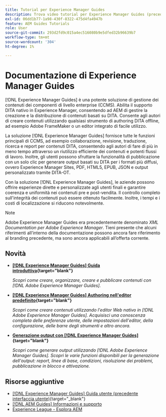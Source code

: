 ```yaml
---
title: Tutorial per Experience Manager Guides
description: Trova video tutorial per Experience Manager Guides (precedentemente XML Documentation per Adobe Experience Manager). Scopri il supporto DITA nativo e l’authoring strutturato in Experience Manager.
exl-id: 06dd1b77-1a98-430f-8322-475d4fa4947b
feature: AEM Guides Tutorials
role: User
source-git-commit: 293d2fd9c015a4ec516080b9e5dfed32b96639b7
workflow-type: tm+mt
source-wordcount: '304'
ht-degree: 1%

---
```


# Documentazione di Experience Manager Guides

[!DNL Experience Manager Guides] è una potente soluzione di gestione dei contenuti dei componenti di livello enterprise (CCMS). Abilita il supporto DITA nativo in Experience Manager, consentendo ad AEM di gestire la creazione e la distribuzione di contenuti basati su DITA. Consente agli autori di creare contenuti utilizzando qualsiasi strumento di authoring DITA offline, ad esempio Adobe FrameMaker o un editor integrato di facile utilizzo.

La soluzione [!DNL Experience Manager Guides] fornisce tutte le funzioni principali di CCMS, ad esempio collaborazione, revisione, traduzione, ricerca e report per contenuti DITA, consentendo agli autori di fare di più in meno tempo attraverso un riutilizzo efficiente dei contenuti e potenti flussi di lavoro. Inoltre, gli utenti possono sfruttare la funzionalità di pubblicazione con un solo clic per generare output basati su DITA per i formati più diffusi, ovvero Experience Manager Sites, PDF, HTML5, EPUB, JSON e output personalizzato tramite DITA-OT.

Con la soluzione [!DNL Experience Manager Guides], le aziende possono offrire esperienze dirette e personalizzate agli utenti finali e garantire coerenza e uniformità nei contenuti pre e post-vendita. Il controllo completo sull&#39;integrità dei contenuti può essere ottenuto facilmente. Inoltre, i tempi e i costi di localizzazione si riducono notevolmente.

>[!NOTE]
> 
> Adobe Experience Manager Guides era precedentemente denominato _XML Documentation per Adobe Experience Manager_. Tieni presente che alcuni riferimenti all’interno della documentazione possono ancora fare riferimento al branding precedente, ma sono ancora applicabili all’offerta corrente.

## Novità

* **[[!DNL Experience Manager Guides] Guida introduttiva](https://experienceleague.adobe.com/docs/experience-manager-guides-learn/videos/getting-started/overview.html?lang=it){target="blank"}**

  _Scopri come creare, organizzare, creare e pubblicare contenuti con [!DNL Adobe Experience Manager Guides]._

* **[[!DNL Experience Manager Guides] Authoring nell&#39;editor predefinito](https://experienceleague.adobe.com/docs/experience-manager-guides-learn/videos/advanced-user-guide/overview.html?lang=it){target="blank"}**

  _Scopri come creare contenuti utilizzando l&#39;editor Web nativo in [!DNL Adobe Experience Manager Guides]. Acquisisci una conoscenza completa delle preferenze utente, delle impostazioni dell&#39;editor, della configurazione, delle barre degli strumenti e altro ancora._

* **[Generazione output con [!DNL Experience Manager Guides]](https://experienceleague.adobe.com/docs/experience-manager-guides-learn/videos/output-generation/overview.html?lang=it){target="blank"}**

  _Scopri come generare output utilizzando [!DNL Adobe Experience Manager Guides]. Scopri le varie funzioni disponibili per la generazione dell&#39;output: report, linee di base, condizioni, risoluzione dei problemi, pubblicazione in blocco e attivazione._


## Risorse aggiuntive

* [[!DNL Experience Manager Guides] Guida utente (precedente interfaccia utente)](https://experienceleague.adobe.com/it/docs/experience-manager-guides/using-old-ui/overview){target="_blank"}
* [[!DNL AEM Guides] Informazioni e supporto](https://helpx.adobe.com/it/support/xml-documentation-for-experience-manager.html)
* [Experience League - Esplora AEM](https://business.adobe.com/it/products/experience-manager/adobe-experience-manager.html)

